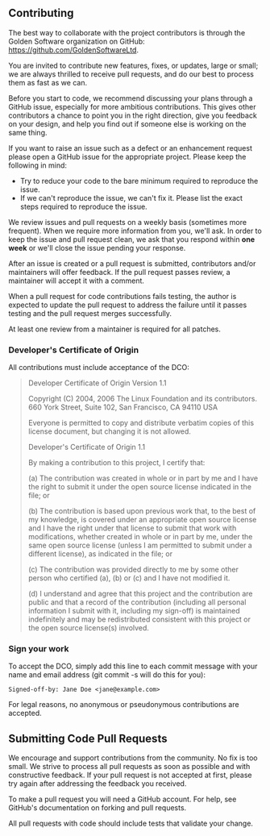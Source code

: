 Contributing
------------

The best way to collaborate with the project contributors is through the Golden Software
organization on GitHub: <https://github.com/GoldenSoftwareLtd>.

You are invited to contribute new features, fixes, or updates, large or small; we
are always thrilled to receive pull requests, and do our best to process them as
fast as we can.

Before you start to code, we recommend discussing your plans through a GitHub
issue, especially for more ambitious contributions. This gives other contributors
a chance to point you in the right direction, give you feedback on your design,
and help you find out if someone else is working on the same thing.

If you want to raise an issue such as a defect or an enhancement request please open a GitHub issue for the appropriate project.  Please keep the following in mind:
- Try to reduce your code to the bare minimum required to reproduce the issue.
- If we can't reproduce the issue, we can't fix it. Please list the exact steps required to reproduce the issue.

We review issues and pull requests on a weekly basis (sometimes more frequent).
When we require more information from you, we'll ask.  In order to keep the
issue and pull request clean, we ask that you respond within **one week** or we'll
close the issue pending your response.

After an issue is created or a pull request is submitted, contributors and/or
maintainers will offer feedback. If the pull request passes review, a maintainer
will accept it with a comment.

When a pull request for code contributions fails testing, the author is
expected to update the pull request to address the failure until it
passes testing and the pull request merges successfully.

At least one review from a maintainer is required for all patches.


### Developer's Certificate of Origin

All contributions must include acceptance of the DCO:

> Developer Certificate of Origin Version 1.1
> 
> Copyright (C) 2004, 2006 The Linux Foundation and its contributors. 660
> York Street, Suite 102, San Francisco, CA 94110 USA
> 
> Everyone is permitted to copy and distribute verbatim copies of this
> license document, but changing it is not allowed.
> 
> Developer's Certificate of Origin 1.1
> 
> By making a contribution to this project, I certify that:
> 
> \(a) The contribution was created in whole or in part by me and I have
> the right to submit it under the open source license indicated in the
> file; or
> 
> \(b) The contribution is based upon previous work that, to the best of my
> knowledge, is covered under an appropriate open source license and I
> have the right under that license to submit that work with
> modifications, whether created in whole or in part by me, under the same
> open source license (unless I am permitted to submit under a different
> license), as indicated in the file; or
> 
> \(c) The contribution was provided directly to me by some other person
> who certified (a), (b) or (c) and I have not modified it.
> 
> \(d) I understand and agree that this project and the contribution are
> public and that a record of the contribution (including all personal
> information I submit with it, including my sign-off) is maintained
> indefinitely and may be redistributed consistent with this project or
> the open source license(s) involved.


### Sign your work

To accept the DCO, simply add this line to each commit message with your
name and email address (git commit -s will do this for you):

    Signed-off-by: Jane Doe <jane@example.com>

For legal reasons, no anonymous or pseudonymous contributions are
accepted.


Submitting Code Pull Requests
-----------------------------

We encourage and support contributions from the community. No fix is too
small. We strive to process all pull requests as soon as possible and
with constructive feedback. If your pull request is not accepted at
first, please try again after addressing the feedback you received.

To make a pull request you will need a GitHub account. For help, see
GitHub's documentation on forking and pull requests.

All pull requests with code should include tests that validate your
change.
